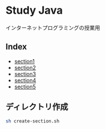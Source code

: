 # Study Java

インターネットプログラミングの授業用

## Index

- [section1](section1)
- [section2](section2)
- [section3](section3)
- [section4](section4)
- [section5](section5)

## ディレクトリ作成

```bash
sh create-section.sh
```
